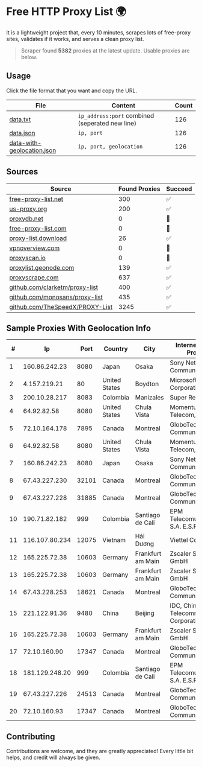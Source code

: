 
# Free HTTP Proxy List 🌍

It is a lightweight project that, every 10 minutes, scrapes lots of free-proxy sites, validates if it works, and serves a clean proxy list.


> Scraper found **5382** proxies at the latest update. Usable proxies are below.

## Usage

Click the file format that you want and copy the URL.


|File|Content|Count|
|----|-------|-----|
|[data.txt](https://raw.githubusercontent.com/themiralay/Proxy-List-World/master/data.txt)|`ip_address:port` combined (seperated new line)|126|
|[data.json](https://raw.githubusercontent.com/themiralay/Proxy-List-World/master/data.json)|`ip, port`|126|
|[data-with-geolocation.json](https://raw.githubusercontent.com/themiralay/Proxy-List-World/master/data-with-geolocation.json)|`ip, port, geolocation`|126|

## Sources

|Source|Found Proxies|Succeed|
|------|-------------|-------|
|[free-proxy-list.net](https://free-proxy-list.net)|300|✅|
|[us-proxy.org](https://www.us-proxy.org)|200|✅|
|[proxydb.net](http://proxydb.net)|0|🚫|
|[free-proxy-list.com](https://free-proxy-list.com/?page=&port=&type%5B%5D=http&type%5B%5D=https&up_time=0&search=Search)|0|🚫|
|[proxy-list.download](https://www.proxy-list.download/HTTP)|26|✅|
|[vpnoverview.com](https://vpnoverview.com/privacy/anonymous-browsing/free-proxy-servers)|0|🚫|
|[proxyscan.io](https://www.proxyscan.io)|0|🚫|
|[proxylist.geonode.com](https://proxylist.geonode.com/api/proxy-list?limit=300&page=1&sort_by=lastChecked&sort_type=desc&protocols=http,https)|139|✅|
|[proxyscrape.com](https://api.proxyscrape.com/v2/?request=displayproxies&protocol=http&timeout=10000&country=all&ssl=all&anonymity=all)|637|✅|
|[github.com/clarketm/proxy-list](https://raw.githubusercontent.com/clarketm/proxy-list/master/proxy-list-raw.txt)|400|✅|
|[github.com/monosans/proxy-list](https://raw.githubusercontent.com/monosans/proxy-list/main/proxies/http.txt)|435|✅|
|[github.com/TheSpeedX/PROXY-List](https://raw.githubusercontent.com/TheSpeedX/PROXY-List/master/http.txt)|3245|✅|


## Sample Proxies With Geolocation Info

|#|Ip|Port|Country|City|Internet Service Provider|
|-|--|----|-------|----|-------------------------|
|1|160.86.242.23|8080|Japan|Osaka|Sony Network Communications Inc|
|2|4.157.219.21|80|United States|Boydton|Microsoft Corporation|
|3|200.10.28.217|8083|Colombia|Manizales|Super Redes S.A.S|
|4|64.92.82.58|8080|United States|Chula Vista|Momentum Telecom, Inc.|
|5|72.10.164.178|7895|Canada|Montreal|GloboTech Communications|
|6|64.92.82.58|8080|United States|Chula Vista|Momentum Telecom, Inc.|
|7|160.86.242.23|8080|Japan|Osaka|Sony Network Communications Inc|
|8|67.43.227.230|32101|Canada|Montreal|GloboTech Communications|
|9|67.43.227.228|31885|Canada|Montreal|GloboTech Communications|
|10|190.71.82.182|999|Colombia|Santiago de Cali|EPM Telecomunicaciones S.A. E.S.P|
|11|116.107.80.234|12075|Vietnam|Hải Dương|Viettel Corporation|
|12|165.225.72.38|10603|Germany|Frankfurt am Main|Zscaler Switzerland GmbH|
|13|165.225.72.38|10603|Germany|Frankfurt am Main|Zscaler Switzerland GmbH|
|14|67.43.228.253|18621|Canada|Montreal|GloboTech Communications|
|15|221.122.91.36|9480|China|Beijing|IDC, China Telecommunications Corporation|
|16|165.225.72.38|10603|Germany|Frankfurt am Main|Zscaler Switzerland GmbH|
|17|72.10.160.90|17347|Canada|Montreal|GloboTech Communications|
|18|181.129.248.20|999|Colombia|Santiago de Cali|EPM Telecomunicaciones S.A. E.S.P.|
|19|67.43.227.226|24513|Canada|Montreal|GloboTech Communications|
|20|72.10.160.93|17347|Canada|Montreal|GloboTech Communications|



## Contributing

Contributions are welcome, and they are greatly appreciated! Every
little bit helps, and credit will always be given.

